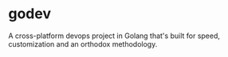 # godev
A cross-platform devops project in Golang that's built for speed, customization and an orthodox methodology. 
